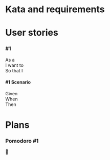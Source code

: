 # Kata and requirements


# User stories
### #1 
As a  
I want to  
So that I  

#### #1 Scenario
Given  
When  
Then 

# Plans
### Pomodoro #1
🔴

